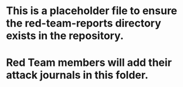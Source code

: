 # This is a placeholder file to ensure the red-team-reports directory exists in the repository.
# Red Team members will add their attack journals in this folder.

